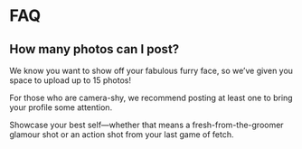 # FAQ

## How many photos can I post?
 
We know you want to show off your fabulous furry face, so we’ve given you
space to upload up to 15 photos! 

For those who are camera-shy, we recommend posting at least one to bring 
your profile some attention. 

Showcase your best self—whether that means a fresh-from-the-groomer glamour 
shot or an action shot from your last game of fetch.
